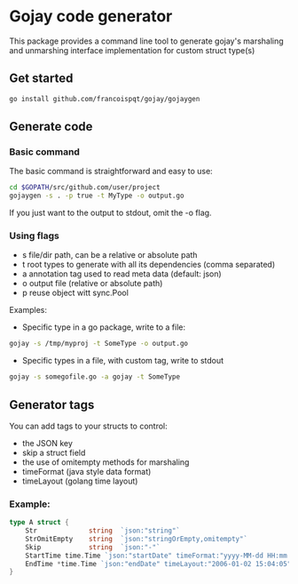 # Gojay code generator
This package provides a command line tool to generate gojay's marshaling and unmarshing interface implementation for custom struct type(s)


## Get started

```sh
go install github.com/francoispqt/gojay/gojaygen
```

## Generate code 

### Basic command
The basic command is straightforward and easy to use:
```sh
cd $GOPATH/src/github.com/user/project
gojaygen -s . -p true -t MyType -o output.go
```
If you just want to the output to stdout, omit the -o flag. 

### Using flags
- s file/dir path, can be a relative or absolute path
- t root types to generate with all its dependencies (comma separated)
- a annotation tag used to read meta data (default: json)
- o output file (relative or absolute path)
- p reuse object witt sync.Pool

Examples: 

- Specific type in a go package, write to a file:
```sh
gojay -s /tmp/myproj -t SomeType -o output.go
```

- Specific types in a file, with custom tag, write to stdout
```sh
gojay -s somegofile.go -a gojay -t SomeType
```


## Generator tags
You can add tags to your structs to control:

- the JSON key
- skip a struct field
- the use of omitempty methods for marshaling
- timeFormat (java style data format)
- timeLayout (golang time layout)
 

### Example: 
```go
type A struct {
    Str             string  `json:"string"`
    StrOmitEmpty    string  `json:"stringOrEmpty,omitempty"`
    Skip            string  `json:"-"`
	StartTime time.Time `json:"startDate" timeFormat:"yyyy-MM-dd HH:mm:ss"`
	EndTime *time.Time `json:"endDate" timeLayout:"2006-01-02 15:04:05"`
}
```


